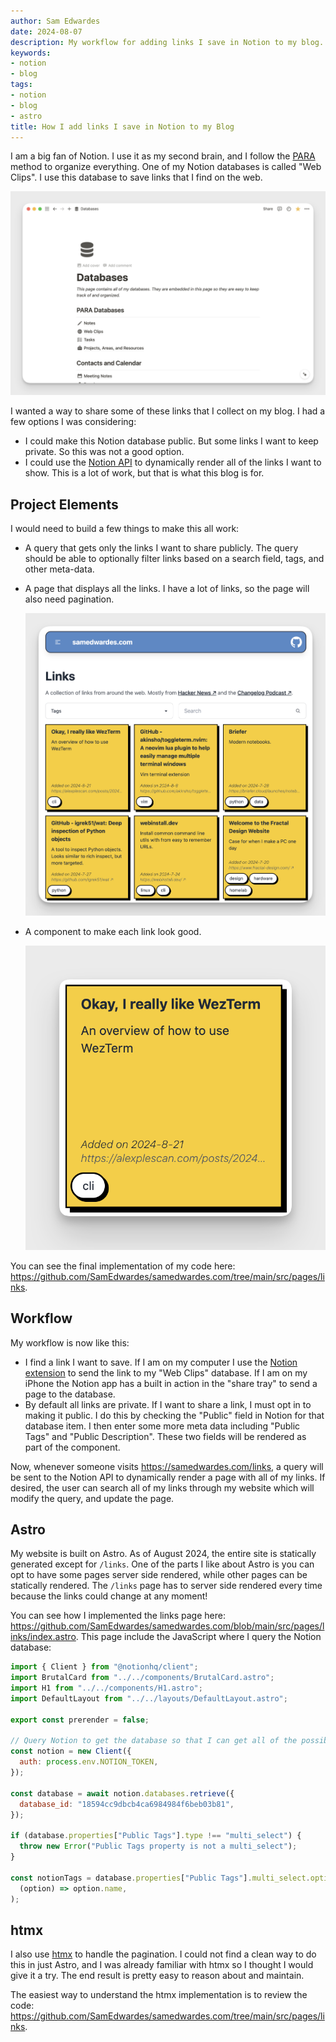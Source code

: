 ```yaml
---
author: Sam Edwardes
date: 2024-08-07
description: My workflow for adding links I save in Notion to my blog.
keywords:
- notion
- blog
tags:
- notion
- blog
- astro
title: How I add links I save in Notion to my Blog
---
```


I am a big fan of Notion. I use it as my second brain, and I follow the [PARA](https://fortelabs.com/blog/para/) method to organize everything. One of my Notion databases is called "Web Clips". I use this database to save links that I find on the web.

![Screenshot of my Notion workspace organized using PARA](./imgs/notion-para-screenshot.png)

I wanted a way to share some of these links that I collect on my blog. I had a few options I was considering:

- I could make this Notion database public. But some links I want to keep private. So this was not a good option.
- I could use the [Notion API](https://developers.notion.com/docs/getting-started) to dynamically render all of the links I want to show. This is a lot of work, but that is what this blog is for.

## Project Elements

I would need to build a few things to make this all work:

- A query that gets only the links I want to share publicly. The query should be able to optionally filter links based on a search field, tags, and other meta-data.

- A page that displays all the links. I have a lot of links, so the page will also need pagination.

  ![Screenshot of my final links page](./imgs/links-page-screenshot.png)

- A component to make each link look good.

  ![Screenshot of a link component](./imgs/component-screenshot.png)

You can see the final implementation of my code here: <https://github.com/SamEdwardes/samedwardes.com/tree/main/src/pages/links>.

## Workflow

My workflow is now like this:

- I find a link I want to save. If I am on my computer I use the [Notion extension]() to send the link to my "Web Clips" database. If I am on my iPhone the Notion app has a built in action in the "share tray" to send a page to the database.
- By default all links are private. If I want to share a link, I must opt in to making it public. I do this by checking the "Public" field in Notion for that database item. I then enter some more meta data including "Public Tags" and "Public Description". These two fields will be rendered as part of the component.

Now, whenever someone visits <https://samedwardes.com/links>, a query will be sent to the Notion API to dynamically render a page with all of my links. If desired, the user can search all of my links through my website which will modify the query, and update the page.

## Astro

My website is built on Astro. As of August 2024, the entire site is statically generated except for `/links`. One of the parts I like about Astro is you can opt to have some pages server side rendered, while other pages can be statically rendered. The `/links` page has to server side rendered every time because the links could change at any moment!

You can see how I implemented the links page here: <https://github.com/SamEdwardes/samedwardes.com/blob/main/src/pages/links/index.astro>. This page include the JavaScript where I query the Notion database:

```javascript
import { Client } from "@notionhq/client";
import BrutalCard from "../../components/BrutalCard.astro";
import H1 from "../../components/H1.astro";
import DefaultLayout from "../../layouts/DefaultLayout.astro";

export const prerender = false;

// Query Notion to get the database so that I can get all of the possible tags.
const notion = new Client({
  auth: process.env.NOTION_TOKEN,
});

const database = await notion.databases.retrieve({
  database_id: "18594cc9dbcb4ca6984984f6beb03b81",
});

if (database.properties["Public Tags"].type !== "multi_select") {
  throw new Error("Public Tags property is not a multi_select");
}

const notionTags = database.properties["Public Tags"].multi_select.options.map(
  (option) => option.name,
);
```

## htmx

I also use [htmx](https://htmx.org/) to handle the pagination. I could not find a clean way to do this in just Astro, and I was already familiar with htmx so I thought I would give it a try. The end result is pretty easy to reason about and maintain.

The easiest way to understand the htmx implementation is to review the code: <https://github.com/SamEdwardes/samedwardes.com/tree/main/src/pages/links>.

